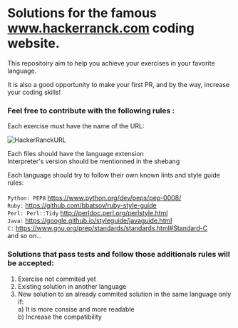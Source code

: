 # Solutions for the famous www.hackerranck.com coding website. 

This repositoiry aim to help you achieve your exercises in your favorite language.

It is also a good opportunity to make your first PR, and by the way, increase your coding skills!

### Feel free to contribute with the following rules :
Each exercise must have the name of the URL: <br>

![HackerRanckURL](http://i67.tinypic.com/nlagav.png)

Each files should have the language extension
<br>Interpreter's version should be mentionned in the shebang

Each language should try to follow their own known lints and style guide rules:
<br><br>
   `Python: PEP8` https://www.python.org/dev/peps/pep-0008/<br>
   `Ruby:` https://github.com/bbatsov/ruby-style-guide<br>
   `Perl: Perl::Tidy` http://perldoc.perl.org/perlstyle.html<br>
   `Java:` https://google.github.io/styleguide/javaguide.html<br>
   `C:` https://www.gnu.org/prep/standards/standards.html#Standard-C<br>
   and so on...

### Solutions that pass tests and follow those additionals rules will be accepted:
1. Exercise not commited yet
2. Existing solution in another language
3. New solution to an already commited solution in the same language only if:
<br>a) It is more consise and more readable
<br>b) Increase the compatibility
